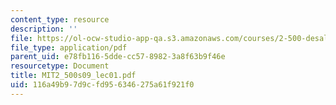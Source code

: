 ```yaml
---
content_type: resource
description: ''
file: https://ol-ocw-studio-app-qa.s3.amazonaws.com/courses/2-500-desalination-and-water-purification-spring-2009/116a49b97d9cfd956346275a61f921f0_MIT2_500s09_lec01.pdf
file_type: application/pdf
parent_uid: e78fb116-5dde-cc57-8982-3a8f63b9f46e
resourcetype: Document
title: MIT2_500s09_lec01.pdf
uid: 116a49b9-7d9c-fd95-6346-275a61f921f0
---
```

